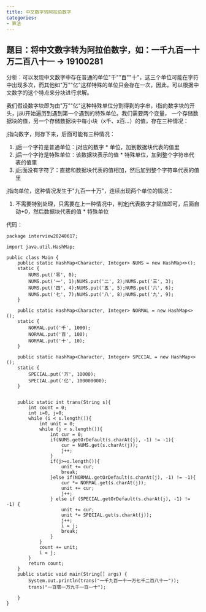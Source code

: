 ```yaml
---
title: 中文数字转阿拉伯数字
categories: 
- 算法
---
```


## 题目：将中文数字转为阿拉伯数字，如：一千九百一十万二百八十一 -> 19100281

分析：可以发现中文数字中存在普通的单位"千""百""十"，这三个单位可能在字符中出现多次，而其他如"万""亿"这样特殊的单位只会存在一次，因此，可以根据中文数字的这个特点来分块进行求解。

我们假设数字块即为由"万""亿"这种特殊单位分割得到的字串，i指向数字块的开头，j从i开始遍历到遇到第一个遇到的特殊单位。我们需要两个变量， 一个存储数据块的值，另一个存储数据块中每小块（x千、x百...）的值，存在三种情况：

j指向数字，则存下来，后面可能有三种情况：
1. j后一个字符是普通单位：j对应的数字 * 单位，加到数据块代表的值里
2. j后一个字符是特殊单位：该数据块表示的值 * 特殊单位，加到整个字符串代表的值里
3. j后面没有字符了：直接和数据块代表的值相加，然后加到整个字符串代表的值里

j指向单位，这种情况发生于"九百一十万"，连续出现两个单位的情况：
1. 不需要特别处理，只需要在上一种情况中，判定j代表数字才赋值即可，后面自动+0，然后数据块代表的值 * 特殊单位

代码：

```
package interview20240617;

import java.util.HashMap;

public class Main {
    public static HashMap<Character, Integer> NUMS = new HashMap<>();
    static {
        NUMS.put('零', 0);
        NUMS.put('一', 1);NUMS.put('二', 2);NUMS.put('三', 3);
        NUMS.put('四', 4);NUMS.put('五', 5);NUMS.put('六', 6);
        NUMS.put('七', 7);NUMS.put('八', 8);NUMS.put('九', 9);
    }

    public static HashMap<Character, Integer> NORMAL = new HashMap<>();
    static {
        NORMAL.put('千', 1000);
        NORMAL.put('百', 100);
        NORMAL.put('十', 10);
    }

    public static HashMap<Character, Integer> SPECIAL = new HashMap<>();
    static {
        SPECIAL.put('万', 10000);
        SPECIAL.put('亿', 100000000);
    }


    public static int trans(String s){
        int count = 0;
        int i=0, j=0;
        while (i < s.length()){
            int unit = 0;
            while (j < s.length()){
                int cur = 0;
                if(NUMS.getOrDefault(s.charAt(j), -1) != -1){
                    cur = NUMS.get(s.charAt(j));
                    j++;
                }
                if(j>=s.length()){
                    unit += cur;
                    break;
                }else if(NORMAL.getOrDefault(s.charAt(j), -1) != -1){
                    cur *= NORMAL.get(s.charAt(j));
                    unit += cur;
                    j++;
                } else if (SPECIAL.getOrDefault(s.charAt(j), -1) != -1) {
                    unit += cur;
                    unit *= SPECIAL.get(s.charAt(j));
                    j++;
                    i = j;
                    break;
                }
            }
            count += unit;
            i = j;
        }
        return count;
    }
    public static void main(String[] args) {
        System.out.println(trans("一千九百一十一万七千二百八十一"));
        trans("一百零一万九千一百一十");
        
    }
}
```